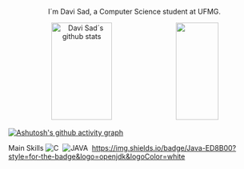<p align="center">I´m Davi Sad, a Computer Science student at UFMG.</p>
 
 
 <div align="center">
  <img width="49%" height="195px" src="https://github-readme-stats.vercel.app/api?username=DaviOSad&show_icons=true&hide=contribs,prs&cache_seconds=86400&theme=transparent"
 alt="Davi Sad´s github stats" /> 
  <img width="41%" height="195px" src="https://github-readme-stats.vercel.app/api/top-langs/?username=DaviOSad&layout=compact&hide_border=true&title_color=006aff&text_color=00bfbf&bg_color=0d1117" />
</div>

[![Ashutosh's github activity graph](https://github-readme-activity-graph.vercel.app/graph?username=DaviOSad&bg_color=0d1117&color=006aff&line=006aff&point=403d3d&area=true&hide_border=true)](https://github.com/ashutosh00710/github-readme-activity-graph)

Main Skills
![C](https://img.shields.io/badge/-c-0D1117?style=for-the-badge&logo=c&logoColor=purple&labelColor=0D1117)&nbsp;
![JAVA](https://img.shields.io/badge/Java-0D1117?style=for-the-badge&logo=openjdk&logoColor=red&labelColor=0D1117)&nbsp;
https://img.shields.io/badge/Java-ED8B00?style=for-the-badge&logo=openjdk&logoColor=white

